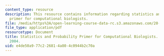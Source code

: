 ```yaml
---
content_type: resource
description: This resource contains information regarding statistics and probability
  primer for computational biologists.
file: /media/https%3A/open-learning-course-data-rc.s3.amazonaws.com/20-320-analysis-of-biomolecular-and-cellular-systems-fall-2012/e4de50a977c226814a804c0944b2c70a_MIT20_320F12_Stats_Primer.pdf
file_type: application/pdf
resourcetype: Document
title: Statistics and Probability Primer for Computational Biologists. MIT. BE.490/7.91,
  2004.
uid: e4de50a9-77c2-2681-4a80-4c0944b2c70a
---
```

